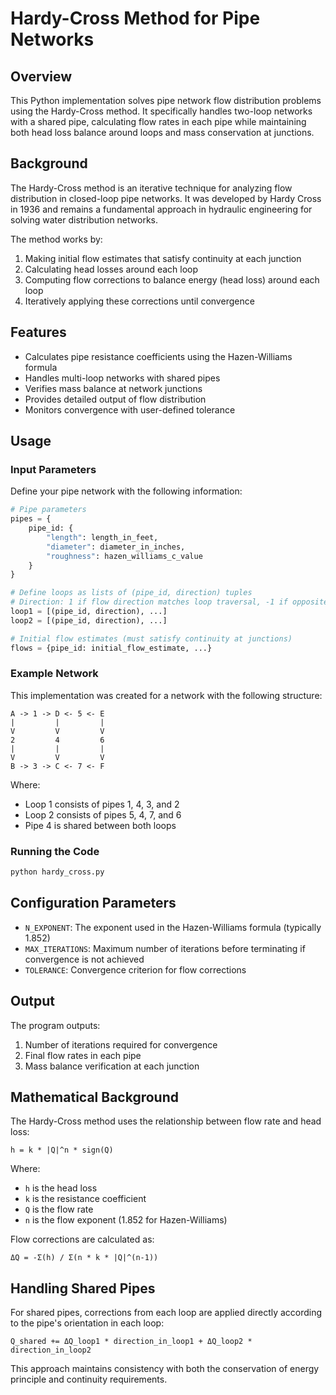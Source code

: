 # Hardy-Cross Method for Pipe Networks

## Overview

This Python implementation solves pipe network flow distribution problems using the Hardy-Cross method. It specifically handles two-loop networks with a shared pipe, calculating flow rates in each pipe while maintaining both head loss balance around loops and mass conservation at junctions.

## Background

The Hardy-Cross method is an iterative technique for analyzing flow distribution in closed-loop pipe networks. It was developed by Hardy Cross in 1936 and remains a fundamental approach in hydraulic engineering for solving water distribution networks.

The method works by:
1. Making initial flow estimates that satisfy continuity at each junction
2. Calculating head losses around each loop
3. Computing flow corrections to balance energy (head loss) around each loop
4. Iteratively applying these corrections until convergence

## Features

- Calculates pipe resistance coefficients using the Hazen-Williams formula
- Handles multi-loop networks with shared pipes
- Verifies mass balance at network junctions
- Provides detailed output of flow distribution
- Monitors convergence with user-defined tolerance

## Usage

### Input Parameters

Define your pipe network with the following information:

```python
# Pipe parameters
pipes = {
    pipe_id: {
        "length": length_in_feet,
        "diameter": diameter_in_inches,
        "roughness": hazen_williams_c_value
    }
}

# Define loops as lists of (pipe_id, direction) tuples
# Direction: 1 if flow direction matches loop traversal, -1 if opposite
loop1 = [(pipe_id, direction), ...]
loop2 = [(pipe_id, direction), ...]

# Initial flow estimates (must satisfy continuity at junctions)
flows = {pipe_id: initial_flow_estimate, ...}
```

### Example Network

This implementation was created for a network with the following structure:

```
A -> 1 -> D <- 5 <- E
|         |         |
V         V         V
2         4         6
|         |         |
V         V         V
B -> 3 -> C <- 7 <- F
```

Where:
- Loop 1 consists of pipes 1, 4, 3, and 2
- Loop 2 consists of pipes 5, 4, 7, and 6
- Pipe 4 is shared between both loops

### Running the Code

```bash
python hardy_cross.py
```

## Configuration Parameters

- `N_EXPONENT`: The exponent used in the Hazen-Williams formula (typically 1.852)
- `MAX_ITERATIONS`: Maximum number of iterations before terminating if convergence is not achieved
- `TOLERANCE`: Convergence criterion for flow corrections

## Output

The program outputs:
1. Number of iterations required for convergence
2. Final flow rates in each pipe
3. Mass balance verification at each junction

## Mathematical Background

The Hardy-Cross method uses the relationship between flow rate and head loss:

`h = k * |Q|^n * sign(Q)`

Where:
- `h` is the head loss
- `k` is the resistance coefficient
- `Q` is the flow rate
- `n` is the flow exponent (1.852 for Hazen-Williams)

Flow corrections are calculated as:

`ΔQ = -Σ(h) / Σ(n * k * |Q|^(n-1))`

## Handling Shared Pipes

For shared pipes, corrections from each loop are applied directly according to the pipe's orientation in each loop:

`Q_shared += ΔQ_loop1 * direction_in_loop1 + ΔQ_loop2 * direction_in_loop2`

This approach maintains consistency with both the conservation of energy principle and continuity requirements.